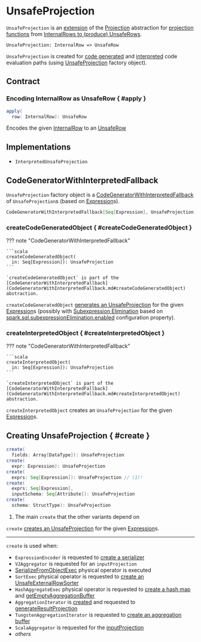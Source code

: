 # UnsafeProjection

`UnsafeProjection` is an [extension](#contract) of the [Projection](Projection.md) abstraction for [projection functions](#implementations) from [InternalRows to (produce) UnsafeRows](#apply).

```text
UnsafeProjection: InternalRow => UnsafeRow
```

`UnsafeProjection` is created for [code generated](#createCodeGeneratedObject) and [interpreted](#createInterpretedObject) code evaluation paths (using [UnsafeProjection](#CodeGeneratorWithInterpretedFallback) factory object).

## Contract

### Encoding InternalRow as UnsafeRow { #apply }

```scala
apply(
  row: InternalRow): UnsafeRow
```

Encodes the given [InternalRow](../InternalRow.md) to an [UnsafeRow](../UnsafeRow.md)

## Implementations

* `InterpretedUnsafeProjection`

## <span id="CodeGeneratorWithInterpretedFallback"> CodeGeneratorWithInterpretedFallback

`UnsafeProjection` factory object is a [CodeGeneratorWithInterpretedFallback](CodeGeneratorWithInterpretedFallback.md) of `UnsafeProjection`s (based on [Expression](Expression.md)s).

```scala
CodeGeneratorWithInterpretedFallback[Seq[Expression], UnsafeProjection]
```

### createCodeGeneratedObject { #createCodeGeneratedObject }

??? note "CodeGeneratorWithInterpretedFallback"

    ```scala
    createCodeGeneratedObject(
      in: Seq[Expression]): UnsafeProjection
    ```

    `createCodeGeneratedObject` is part of the [CodeGeneratorWithInterpretedFallback](CodeGeneratorWithInterpretedFallback.md#createCodeGeneratedObject) abstraction.

`createCodeGeneratedObject` [generates an UnsafeProjection](../whole-stage-code-generation/GenerateUnsafeProjection.md#generate) for the given [Expression](Expression.md)s (possibly with [Subexpression Elimination](../subexpression-elimination/index.md) based on [spark.sql.subexpressionElimination.enabled](../configuration-properties.md#spark.sql.subexpressionElimination.enabled) configuration property).

### createInterpretedObject { #createInterpretedObject }

??? note "CodeGeneratorWithInterpretedFallback"

    ```scala
    createInterpretedObject(
      in: Seq[Expression]): UnsafeProjection
    ```

    `createInterpretedObject` is part of the [CodeGeneratorWithInterpretedFallback](CodeGeneratorWithInterpretedFallback.md#createInterpretedObject) abstraction.

`createInterpretedObject` creates an `UnsafeProjection` for the given [Expression](Expression.md)s.

## Creating UnsafeProjection { #create }

```scala
create(
  fields: Array[DataType]): UnsafeProjection
create(
  expr: Expression): UnsafeProjection
create(
  exprs: Seq[Expression]): UnsafeProjection // (1)!
create(
  exprs: Seq[Expression],
  inputSchema: Seq[Attribute]): UnsafeProjection
create(
  schema: StructType): UnsafeProjection
```

1. The main `create` that the other variants depend on

`create` [creates an UnsafeProjection](CodeGeneratorWithInterpretedFallback.md#createObject) for the given [Expression](Expression.md)s.

---

`create` is used when:

* `ExpressionEncoder` is requested to [create a serializer](../ExpressionEncoder.md#apply)
* `V2Aggregator` is requested for an `inputProjection`
* [SerializeFromObjectExec](../physical-operators/SerializeFromObjectExec.md) physical operator is executed
* `SortExec` physical operator is requested to [create an UnsafeExternalRowSorter](../physical-operators/SortExec.md#createSorter)
* `HashAggregateExec` physical operator is requested to [create a hash map](../physical-operators/HashAggregateExec.md#createHashMap) and [getEmptyAggregationBuffer](../physical-operators/HashAggregateExec.md#getEmptyAggregationBuffer)
* `AggregationIterator` is [created](../aggregations/AggregationIterator.md#groupingProjection) and requested to [generateResultProjection](../aggregations/AggregationIterator.md#generateResultProjection)
* `TungstenAggregationIterator` is requested to [create an aggregation buffer](../aggregations/TungstenAggregationIterator.md#createNewAggregationBuffer)
* `ScalaAggregator` is requested for the [inputProjection](ScalaAggregator.md#inputProjection)
* _others_
